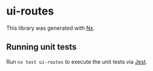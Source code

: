 # ui-routes

This library was generated with [Nx](https://nx.dev).

## Running unit tests

Run `nx test ui-routes` to execute the unit tests via [Jest](https://jestjs.io).
